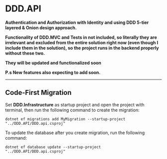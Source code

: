 # DDD.API
**Authentication and Authorization with Identity and using DDD 5-tier layered & Onion design approach.**

**Functionality of DDD.MVC and Tests in not included, so literally they are irrelevant and excluded from the entire solution right now (even though I include them in the solution), so the project runs in the backend properly without these two.** 

**They will be updated and functionalized soon** 

**P.s New features also expecting to add soon.**
___

## Code-First Migration 

Set **DDD.Infrastructure** as startup project and open the project with terminal, then run the following command to create the migration:

```
dotnet ef migrations add MyMigration --startup-project "../DDD.API/DDD.api.csproj"
```

To update the database after you create migration, run the following command:

```
dotnet ef database update --startup-project "../DDD.API/DDD.api.csproj"
```

